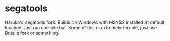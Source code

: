 # segatools

Haruka's segatools fork.
Builds on Windows with MSYS2 installed at default location, just run compile.bat.
Some of this is extremely terrible, just use Dniel's fork or something.
